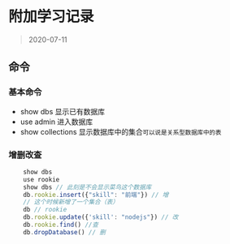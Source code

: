# 附加学习记录

> 2020-07-11

## 命令

### 基本命令

+ show dbs 显示已有数据库
+ use admin 进入数据库
+ show collections 显示数据库中的集合`可以说是关系型数据库中的表`

### 增删改查

```js
    show dbs
    use rookie
    show dbs // 此刻是不会显示菜鸟这个数据库
    db.rookie.insert({"skill": "前端"}) // 增
    // 这个时候新增了一个集合（表）
    db // rookie
    db.rookie.update({'skill': "nodejs"}) // 改
    db.rookie.find() //查
    db.dropDatabase() // 删
```
